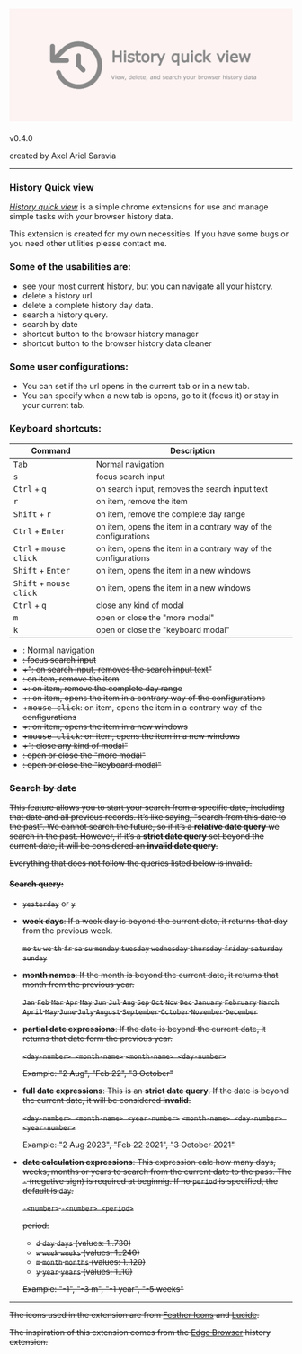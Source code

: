 ### ![History Quick View](./media/promotion/marquee.png)
v0.4.0

created by Axel Ariel Saravia

---

### History Quick view
[*History quick view*](https://chromewebstore.google.com/detail/history-quick-view/ednfjcijimijfccmlfbeejidmbekdmic)
is a simple chrome extensions for use and manage simple tasks with your browser history data.

This extension is created for my own necessities. If you have some bugs or you need other utilities please contact me.

### Some of the usabilities are:
- see your most current history, but you can navigate all your history.
- delete a history url.
- delete a complete history day data.
- search a history query.
- search by date
- shortcut button to the browser history manager
- shortcut button to the browser history data cleaner

### Some user configurations:
- You can set if the url opens in the current tab or in a new tab.
- You can specify when a new tab is opens, go to it (focus it) or stay in your current tab.

### Keyboard shortcuts:

| Command | Description |
| --- | ---|
| <kbd>Tab</kbd> | Normal navigation |
| <kbd>s</kbd> | focus search input |
| <kbd>Ctrl</kbd> + <kbd>q</kbd> | on search input, removes the search input text|
| <kbd>r</kbd> | on item, remove the item |
| <kbd>Shift</kbd> + <kbd>r</kbd> | on item, remove the complete day range |
| <kbd>Ctrl</kbd> + <kbd>Enter</kbd> | on item, opens the item in a contrary way of the configurations |
| <kbd>Ctrl</kbd> + <kbd>mouse click</kbd> | on item, opens the item in a contrary way of the configurations |
| <kbd>Shift</kbd> + <kbd>Enter</kbd> | on item, opens the item in a new windows |
| <kbd>Shift</kbd> + <kbd>mouse click</kbd> | on item, opens the item in a new windows |
| <kbd>Ctrl</kbd> + <kbd>q</kbd> | close any kind of modal |
| <kbd>m</kbd> | open or close the "more modal" |
| <kbd>k</kbd> | open or close the "keyboard modal" |

- <Tab>: Normal navigation 
- <s>: focus search input 
- <Ctrl>+<q>: on search input, removes the search input text
- <r>: on item, remove the item 
- <Shift>+<r>: on item, remove the complete day range 
- <Ctrl>+<Enter>: on item, opens the item in a contrary way of the configurations 
- <Ctrl>+<kbd>mouse click</kbd>: on item, opens the item in a contrary way of the configurations 
- <Shift>+<Enter>: on item, opens the item in a new windows 
- <Shift>+<kbd>mouse click</kbd>: on item, opens the item in a new windows 
- <Ctrl>+<q>: close any kind of modal 
- <m>: open or close the "more modal" 
- <k>: open or close the "keyboard modal" 

### Search by date

This feature allows you to start your search from a specific date,
including that date and all previous records. It’s like saying,
"search from this date to the past". We cannot search the future,
so if it’s a **relative date query** we search in the past. However,
if it’s a **strict date query** set beyond the current date, it will
be considered an **invalid date query**.

Everything that does not follow the queries listed below is invalid.

#### Search query:

- `yesterday` or `y`

- **week days**: If a week day is beyond the current date, it returns
that day from the previous week.

    `mo` `tu` `we` `th` `fr` `sa` `su`
    `monday` `tuesday` `wednesday` `thursday` `friday` `saturday` `sunday`

- **month names**: If the month is beyond the current date, it returns
that month from the previous year.

    `Jan` `Feb` `Mar` `Apr` `May` `Jun` `Jul` `Aug` `Sep` `Oct` `Nov` `Dec`
    `January` `February` `March` `April` `May` `June` `July` `August` `September` `October` `November` `December`

- **partial date expressions**: If the date is beyond the current date, it returns
that date form the previous year.

    `<day-number> <month-name>` `<month-name> <day-number>`

    Example: "2 Aug", "Feb 22", "3 October"

- **full date expressions**: This is an **strict date query**. If the date is
beyond the current date, it will be considered **invalid**.

    `<day-number> <month-name> <year-number>` `<month-name> <day-number> <year-number>`

    Example: "2 Aug 2023", "Feb 22 2021", "3 October 2021"

- **date calculation expressions**: This expression calc how many days,
weeks, months or years to search from the current date to the pass.
The `-` (negative sign) is required at beginnig. If no `period` is
specified, the default is `day`.

    `-<number>` `-<number> <period>`

    period:
    - `d` `day` `days` (values: 1..730)
    - `w` `week` `weeks` (values: 1..240)
    - `m` `month` `months` (values: 1..120)
    - `y` `year` `years` (values: 1..10)

    Example: "-1", "-3 m", "-1 year", "-5 weeks"

---

The icons used in the extension are from 
[Feather Icons](https:f//feathericons.com/) and
[Lucide](https://lucide.dev/).

The inspiration of this extension comes from the [Edge Browser](https://www.microsoft.com/en-us/edge) history extension.
